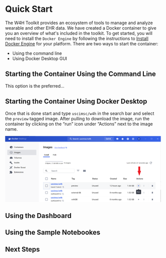 # Quick Start

The W4H Toolkit provides an ecosystem of tools to manage and analyze wearable and other EHR data. We have created a Docker container to give you an overview of what's included in the toolkit. To get started, you will need to install the `Docker Engine` by following the instructions to [Install Docker Engine](https://docs.docker.com/engine/install/) for your platform. There are two ways to start the container:

- Using the command line
- Using Docker Desktop GUI

## Starting the Container Using the Command Line

This option is the preferred...

## Starting the Container Using Docker Desktop

Once that is done start and type `uscimsc/w4h` in the search bar and select  the `preview` tagged image. After pulling to download the image, run the container by clicking on the “run” icon under “Actions” next to the image name.

![images/](images/docker_readme.png)

## Using the Dashboard

## Using the Sample Notebookes

## Next Steps

